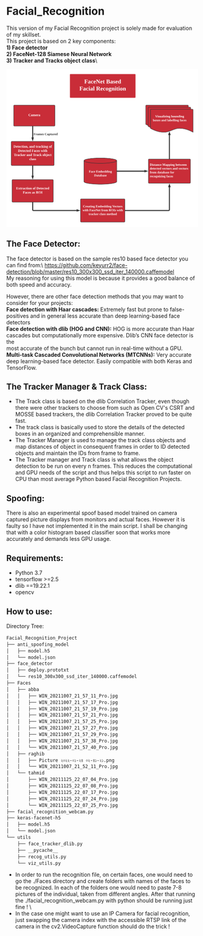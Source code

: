 # Facial_Recognition

This version of my Facial Recognition project is solely made for evaluation of my skillset.\
This project is based on 2 key components:\
   **1) Face detector**\
   **2) FaceNet-128 Siamese Neural Network**\
   **3) Tracker and Tracks object class**\

![alt text](https://github.com/noorraghib12/Facial_Recognition/blob/main/utils/image.png?raw=true)

## The Face Detector:

The face detector is based on the sample res10 based face detector you can find from:\ 
https://github.com/keyurr2/face-detection/blob/master/res10_300x300_ssd_iter_140000.caffemodel \
My reasoning for using this model is because it provides a good balance of both speed and accuracy.

However, there are other face detection methods that you may want to consider for your projects:\
   **Face detection with Haar cascades:** Extremely fast but prone to false-positives and in general less accurate than deep learning-based face detectors\
   **Face detection with dlib (HOG and CNN):** HOG is more accurate than Haar cascades but computationally more expensive. Dlib’s CNN face detector is the\
                                               most accurate of the bunch but cannot run in real-time without a GPU.\
   **Multi-task Cascaded Convolutional Networks (MTCNNs):** Very accurate deep learning-based face detector. Easily compatible with both Keras and TensorFlow.

## The Tracker Manager & Track Class:

- The Track class is based on the dlib Correlation Tracker, even though there were other trackers to choose from such as Open CV's CSRT and MOSSE based trackers, the dlib Correlation Tracker proved to be quite fast.
- The track class is basically used to store the details of the detected boxes in an organized and comprehensible manner.
- The Tracker Manager is used to manage the track class objects and map distances of object in consequent frames in order to ID detected objects and maintain the IDs from frame to frame. 
- The Tracker manager and Track class is what allows the object detection to be run on every n frames. This reduces the computational and GPU needs of the script and thus helps this script to run faster on CPU than most average Python based Facial Recognition Projects.

## Spoofing:
There is also an experimental spoof based model trained on camera captured picture displays from monitors and actual faces. However it is faulty so I have not implemented it in the main script. I shall be changing that with a color histogram based classifier soon that works more accurately and demands less GPU usage.


## Requirements:
- Python 3.7 
- tensorflow >=2.5
- dlib ==19.22.1
- opencv

## How to use:
Directory Tree: 
```bash
Facial_Recognition_Project
├── anti_spoofing_model
│   ├── model.h5
│   └── model.json
├── face_detector
│   ├── deploy.prototxt
│   └── res10_300x300_ssd_iter_140000.caffemodel
├── Faces
│   ├── abba
│   │   ├── WIN_20211007_21_57_11_Pro.jpg
│   │   ├── WIN_20211007_21_57_17_Pro.jpg
│   │   ├── WIN_20211007_21_57_19_Pro.jpg
│   │   ├── WIN_20211007_21_57_21_Pro.jpg
│   │   ├── WIN_20211007_21_57_25_Pro.jpg
│   │   ├── WIN_20211007_21_57_27_Pro.jpg
│   │   ├── WIN_20211007_21_57_29_Pro.jpg
│   │   ├── WIN_20211007_21_57_38_Pro.jpg
│   │   └── WIN_20211007_21_57_40_Pro.jpg
│   ├── raghib
│   │   ├── Picture ২০২২-০১-২৪ ০২-৪১-২১.png
│   │   └── WIN_20211007_21_52_11_Pro.jpg
│   └── tahmid
│       ├── WIN_20211125_22_07_04_Pro.jpg
│       ├── WIN_20211125_22_07_08_Pro.jpg
│       ├── WIN_20211125_22_07_17_Pro.jpg
│       ├── WIN_20211125_22_07_24_Pro.jpg
│       └── WIN_20211125_22_07_25_Pro.jpg
├── facial_recognition_webcam.py
├── keras-facenet-h5
│   ├── model.h5
│   └── model.json
└── utils
    ├── face_tracker_dlib.py
    ├── __pycache__
    ├── recog_utils.py
    └── viz_utils.py
```

- In order to run the recognition file, on certain faces, one would need to go the ./Faces directory and create folders with names of the faces to be recognized. In each of the folders one would need to paste 7-8 pictures of the individual, taken from different angles. After that running the ./facial_recognition_webcam.py with python should be running just fine ! \
- In the case one might want to use an IP Camera for facial recognition, just swapping the camera index with the accessible RTSP link of the camera in the cv2.VideoCapture function should do the trick !
    

